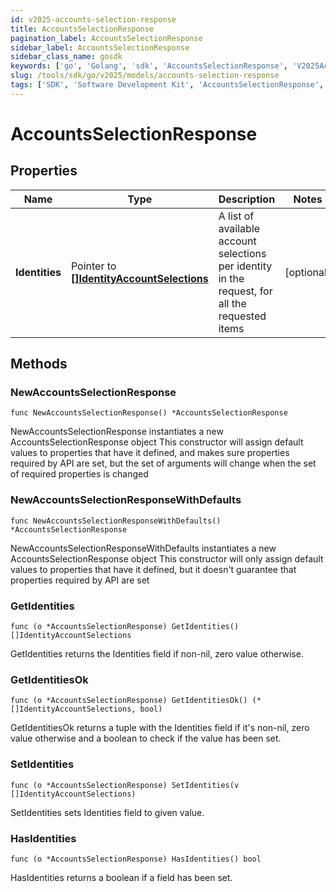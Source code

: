 ```yaml
---
id: v2025-accounts-selection-response
title: AccountsSelectionResponse
pagination_label: AccountsSelectionResponse
sidebar_label: AccountsSelectionResponse
sidebar_class_name: gosdk
keywords: ['go', 'Golang', 'sdk', 'AccountsSelectionResponse', 'V2025AccountsSelectionResponse'] 
slug: /tools/sdk/go/v2025/models/accounts-selection-response
tags: ['SDK', 'Software Development Kit', 'AccountsSelectionResponse', 'V2025AccountsSelectionResponse']
---
```


# AccountsSelectionResponse

## Properties

Name | Type | Description | Notes
------------ | ------------- | ------------- | -------------
**Identities** | Pointer to [**[]IdentityAccountSelections**](identity-account-selections) | A list of available account selections per identity in the request, for all the requested items | [optional] 

## Methods

### NewAccountsSelectionResponse

`func NewAccountsSelectionResponse() *AccountsSelectionResponse`

NewAccountsSelectionResponse instantiates a new AccountsSelectionResponse object
This constructor will assign default values to properties that have it defined,
and makes sure properties required by API are set, but the set of arguments
will change when the set of required properties is changed

### NewAccountsSelectionResponseWithDefaults

`func NewAccountsSelectionResponseWithDefaults() *AccountsSelectionResponse`

NewAccountsSelectionResponseWithDefaults instantiates a new AccountsSelectionResponse object
This constructor will only assign default values to properties that have it defined,
but it doesn't guarantee that properties required by API are set

### GetIdentities

`func (o *AccountsSelectionResponse) GetIdentities() []IdentityAccountSelections`

GetIdentities returns the Identities field if non-nil, zero value otherwise.

### GetIdentitiesOk

`func (o *AccountsSelectionResponse) GetIdentitiesOk() (*[]IdentityAccountSelections, bool)`

GetIdentitiesOk returns a tuple with the Identities field if it's non-nil, zero value otherwise
and a boolean to check if the value has been set.

### SetIdentities

`func (o *AccountsSelectionResponse) SetIdentities(v []IdentityAccountSelections)`

SetIdentities sets Identities field to given value.

### HasIdentities

`func (o *AccountsSelectionResponse) HasIdentities() bool`

HasIdentities returns a boolean if a field has been set.



